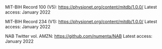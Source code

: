 MIT-BIH Record 100 (V5): https://physionet.org/content/mitdb/1.0.0/ Latest access: January 2022

MIT-BIH Record 234 (V1): https://physionet.org/content/mitdb/1.0.0/ Latest access: January 2022

NAB Twitter vol. AMZN: https://github.com/numenta/NAB Latest access: January 2022
